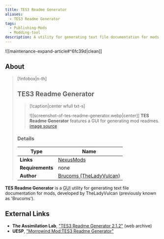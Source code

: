 ```yaml
---
title: TES3 Readme Generator
aliases:
  - TES3 Readme Generator
tags:
  - Publishing-Mods
  - Modding-tool
description: A utility for generating text file documentation for mods.
---
```


![[maintenance-expand-article#^6fc39d|clean]]

## About

> [!infobox|n-th]
> 
> ## TES3 Readme Generator
> 
> > [!caption|center wfull txt-s]
> > 
> > ![[screenshot-of-tes-readme-generator.webp|center]]
> > **TES Readme Generator** features a GUI for generating mod readmes.
> > [image source](https://staticdelivery.nexusmods.com/mods/100/images/43208-1-1414607475.png)
> 
> ### Details
> 
> | Type | Name |
> | --- | --- |
> | **Links** | [NexusMods](https://www.nexusmods.com/morrowind/mods/43208) |
> | **Requirements** | none |
> | **Author** | [Brucoms (TheLadyVulcan)](https://next.nexusmods.com/profile/TheLadyVulcan/about-me) |

**TES Readme Generator** is a <abbr title="graphical user interface">GUI</abbr> utility for generating text file documentation for mods, developed by TheLadyVulcan (previously known as 'Brucoms').

## External Links

- **The Assimilation Lab**, ["TES3 Readme Generator 2.1.2"](https://web.archive.org/web/20200224052038/http://www.theassimilationlab.com/forums/files/file/1026-tes3-readme-generator/) (web archive)
- **UESP**, ["Morrowind Mod:TES3 Readme Generator"](https://en.m.uesp.net/wiki/Morrowind_Mod:TES3_Readme_Generator)